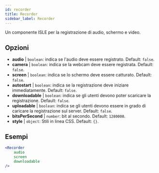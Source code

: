 ```yaml
---
id: recorder 
title: Recorder
sidebar_label: Recorder
---
```


Un componente ISLE per la registrazione di audio, schermo e video.

## Opzioni

* __audio__ | `boolean`: indica se l'audio deve essere registrato. Default: `false`.
* __camera__ | `boolean`: indica se la webcam deve essere registrata. Default: `false`.
* __screen__ | `boolean`: indica se lo schermo deve essere catturato. Default: `false`.
* __autostart__ | `boolean`: indica se la registrazione deve iniziare immediatamente. Default: `false`.
* __downloadable__ | `boolean`: indica se gli utenti devono poter scaricare la registrazione. Default: `false`.
* __uploadable__ | `boolean`: indica se gli utenti devono essere in grado di caricare la registrazione sul server. Default: `false`.
* __bitsPerSecond__ | `number`: bit al secondo. Default: `1280000`.
* __style__ | `object`: Stili in linea CSS. Default: `{}`.


## Esempi

```jsx live
<Recorder 
    audio
    screen
    downloadable
/>
``` 



